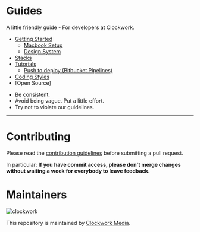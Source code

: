 Guides
======
A little friendly guide - For developers at Clockwork.

- [Getting Started]
    - [Macbook Setup]
    - [Design System]
- [Stacks]
- [Tutorials]
    - [Push to deploy (Bitbucket Pipelines)]
- [Coding Styles]
- [Open Source]

[Getting Started]: ./getting-started
[Design System]: ../../../design-system
[Macbook Setup]: ../../../mac-setup
[Stacks]: ../../../stacks
[Tutorials]: ../../../tutorials
[Push to deploy (Bitbucket Pipelines)]: ../../../push-to-deploy
[Coding Styles]: ../../../coding-styles
[Contributing]: ../../../contributing

* Be consistent.
* Avoid being vague. Put a little effort.
* Try not to violate our guidelines.

---

Contributing
======

Please read the [contribution guidelines] before submitting a pull request.

In particular: <strong>If you have commit access, please don't merge changes without
waiting a week for everybody to leave feedback.</strong>

[contribution guidelines]: ../../../contributing

Maintainers
======

![clockwork](http://apps.clockworkmedia.co.za/github/assets/logos/logo.png)

This repository is maintained by [Clockwork Media](//www.clockworkmedia.co.za).